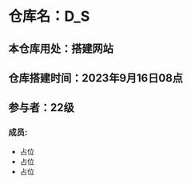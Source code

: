 # 仓库名：D_S
## 本仓库用处：搭建网站
## 仓库搭建时间：2023年9月16日08点
## 参与者：22级
### 成员: 
<div >
    <ul>
        <li style="left:40px">占位</li>
        <li>占位</li>
        <li>占位</li>
    </ul>
</div>

